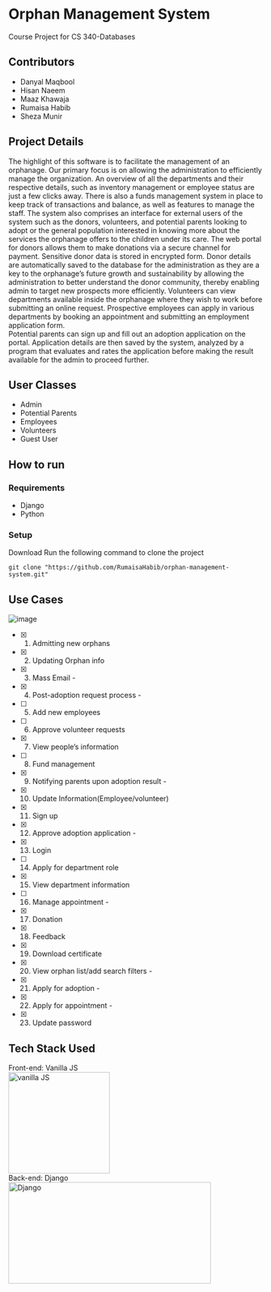 # Orphan Management System 
Course Project for CS 340-Databases


## Contributors
- Danyal Maqbool 
- Hisan Naeem
- Maaz Khawaja 
- Rumaisa Habib
- Sheza Munir 

## Project Details 
The highlight of this software is to facilitate the management of an orphanage. Our primary focus is on allowing the administration to efficiently manage the organization. An overview of all the departments and their respective details, such as inventory management or employee status are just a few clicks away. There is also a funds management system in place to keep track of transactions and balance, as well as features to manage the staff.
	The system also comprises an interface for external users of the system such as the donors, volunteers, and potential parents looking to adopt or the general population interested in knowing more about the services the orphanage offers to the children under its care.
The web portal for donors allows them to make donations via a secure channel for payment. Sensitive donor data is stored in encrypted form. Donor details are automatically saved to the database for the administration as they are a key to the orphanage’s future growth and sustainability by allowing the administration to better understand the donor community, thereby enabling admin to target new prospects more efficiently.
Volunteers can view departments available inside the orphanage where they wish to work before submitting an online request.
Prospective employees can apply in various departments by booking an appointment and submitting an employment application form.  
Potential parents can sign up and fill out an adoption application on the portal. Application details are then saved by the system, analyzed by a program that evaluates and rates the application before making the result available for the admin to proceed further.


## User Classes
- Admin 
- Potential Parents
- Employees
- Volunteers
- Guest User

## How to run
### Requirements
- Django 
- Python
### Setup
Download Run the following command to clone the project
```
git clone "https://github.com/RumaisaHabib/orphan-management-system.git"
```


## Use Cases
![image](https://user-images.githubusercontent.com/68891347/143782026-fd574bd3-d295-457e-817e-a9db2f785645.png)

- [x] 1. Admitting new orphans
- [x] 2. Updating Orphan info
- [x] 3. Mass Email - 
- [x] 4. Post-adoption request process - 
- [ ] 5. Add new employees 
- [ ] 6. Approve volunteer requests
- [x] 7. View people’s information  
- [ ] 8. Fund management
- [x] 9. Notifying parents upon adoption result - 
- [x] 10. Update Information(Employee/volunteer)
- [x] 11. Sign up
- [x] 12. Approve adoption application -
- [x] 13. Login
- [ ] 14. Apply for department role
- [x] 15. View department information
- [ ] 16. Manage appointment - 
- [x] 17. Donation
- [x] 18. Feedback
- [x] 19. Download certificate
- [x] 20. View orphan list/add search filters - 
- [x] 21. Apply for adoption -
- [x] 22. Apply for appointment - 
- [x] 23. Update password

## Tech Stack Used
Front-end: Vanilla JS <br>
<img src="https://raw.githubusercontent.com/gilbarbara/logos/master/logos/javascript.svg" alt="vanilla JS" width=200 height=200> <br>
Back-end: Django <br>
<img src="https://static.djangoproject.com/img/logos/django-logo-negative.png" alt="Django" width=400 height=200> <br> 
